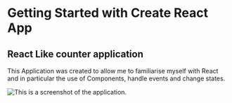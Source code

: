 # Getting Started with Create React App

## React Like counter application

This Application was created to allow me to familiarise myself with React and in particular the use of Components, handle events and change states.

![This is a screenshot of the application.](https://imgur.com/QCzBVAt)
